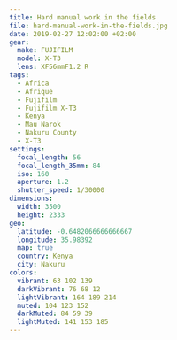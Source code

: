 ```yaml
---
title: Hard manual work in the fields
file: hard-manual-work-in-the-fields.jpg
date: 2019-02-27 12:02:00 +02:00
gear:
  make: FUJIFILM
  model: X-T3
  lens: XF56mmF1.2 R
tags:
  - Africa
  - Afrique
  - Fujifilm
  - Fujifilm X-T3
  - Kenya
  - Mau Narok
  - Nakuru County
  - X-T3
settings:
  focal_length: 56
  focal_length_35mm: 84
  iso: 160
  aperture: 1.2
  shutter_speed: 1/30000
dimensions:
  width: 3500
  height: 2333
geo:
  latitude: -0.6482066666666667
  longitude: 35.98392
  map: true
  country: Kenya
  city: Nakuru
colors:
  vibrant: 63 102 139
  darkVibrant: 76 68 12
  lightVibrant: 164 189 214
  muted: 104 123 152
  darkMuted: 84 59 39
  lightMuted: 141 153 185
---
```



